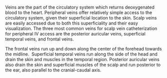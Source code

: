 Veins are the part of the circulatory system which returns deoxygenated blood to the heart. Peripheral veins offer relatively simple access to the circulatory system, given their superficial location to the skin. Scalp veins are easily accessed due to both this superficiality and their easy visualization. The three most common veins for scalp vein catheterization for peripheral IV access are the posterior auricular veins, superficial temporal veins, and frontal veins.

The frontal veins run up and down along the center of the forehead towards the midline.  Superficial temporal veins run along the side of the head and drain the skin and muscles in the temporal region. Posterior auricular veins also drain the skin and superficial muscles of the scalp and run posterior to the ear, also parallel to the cranial-caudal axis.